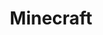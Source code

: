 ---
layout: posts_by_category
categories: minecraft
title: Minecraft
permalink: /category/minecraft
---